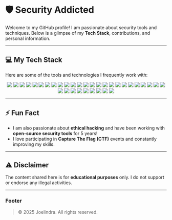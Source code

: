 # 🛡️ Security Addicted

Welcome to my GitHub profile! I am passionate about security tools and techniques. Below is a glimpse of my **Tech Stack**, contributions, and personal information.

---

## 💻 My Tech Stack

Here are some of the tools and technologies I frequently work with:

<div align="center">
<img src="https://img.shields.io/badge/Metasploit-7A1736?style=flat-square&logo=metasploit&logoColor=white">
<img src="https://img.shields.io/badge/Nmap-7A7A7A?style=flat-square&logo=nmap&logoColor=white">
<img src="https://img.shields.io/badge/Wireshark-0085B8?style=flat-square&logo=wireshark&logoColor=white">
<img src="https://img.shields.io/badge/Kali_Linux-557CFF?style=flat-square&logo=kali-linux&logoColor=white">
<img src="https://img.shields.io/badge/OSINT-003F5C?style=flat-square&logo=osint&logoColor=white">
<img src="https://img.shields.io/badge/Nessus-1F6A58?style=flat-square&logo=nessus&logoColor=white">
<img src="https://img.shields.io/badge/John_the_Ripper-0E79A2?style=flat-square&logo=john-the-ripper&logoColor=white">
<img src="https://img.shields.io/badge/Hashcat-F17915?style=flat-square&logo=hashcat&logoColor=white">
<img src="https://img.shields.io/badge/Parrot_Security-2F2D7F?style=flat-square&logo=parrot-security&logoColor=white">
<img src="https://img.shields.io/badge/Spiderfoot-0081B3?style=flat-square&logo=spiderfoot&logoColor=white">
<img src="https://img.shields.io/badge/SleuthKit-8F8F8F?style=flat-square&logo=sleuthkit&logoColor=white">
<img src="https://img.shields.io/badge/ZAP-FF6347?style=flat-square&logo=owasp-zap&logoColor=white">
<img src="https://img.shields.io/badge/SecurityTribe-212121?style=flat-square&logo=security-tribe&logoColor=white">
<img src="https://img.shields.io/badge/Fir3wall-2980B9?style=flat-square&logo=firewall&logoColor=white">
<img src="https://img.shields.io/badge/SecurityTools-3E3E3E?style=flat-square&logo=security-tools&logoColor=white">
<img src="https://img.shields.io/badge/Phantom-888888?style=flat-square&logo=phantom&logoColor=white">
<img src="https://img.shields.io/badge/ActiveDirectory-0A79D6?style=flat-square&logo=microsoft-active-directory&logoColor=white">
<img src="https://img.shields.io/badge/Sysmon-EE0000?style=flat-square&logo=sysmon&logoColor=white">
<img src="https://img.shields.io/badge/Fortinet-FD7E1D?style=flat-square&logo=fortinet&logoColor=white">
<img src="https://img.shields.io/badge/Proxmark3-90A0C7?style=flat-square&logo=proxmark3&logoColor=white">
<img src="https://img.shields.io/badge/Next-Generation_Firewall-1E92A6?style=flat-square&logo=firewall&logoColor=white">
<img src="https://img.shields.io/badge/Security_Information_and_Event_Management-1A74B8?style=flat-square&logo=siem&logoColor=white">
<img src="https://img.shields.io/badge/Cloudflare-FF6D6D?style=flat-square&logo=cloudflare&logoColor=white">
<img src="https://img.shields.io/badge/Pentesting-073F61?style=flat-square&logo=penetration-testing&logoColor=white">
<img src="https://img.shields.io/badge/Exploit-DB-59A14B?style=flat-square&logo=exploit-db&logoColor=white">
<img src="https://img.shields.io/badge/TCPdump-FFC0CB?style=flat-square&logo=tcpdump&logoColor=white">
<img src="https://img.shields.io/badge/Netcat-007BB8?style=flat-square&logo=netcat&logoColor=white">
<img src="https://img.shields.io/badge/Firewall-5A2D8E?style=flat-square&logo=firewall&logoColor=white">
<img src="https://img.shields.io/badge/Adversary_Tactics-70D2D2?style=flat-square&logo=adversary-tactics&logoColor=white">
<img src="https://img.shields.io/badge/Threat_Hunting-56D74C?style=flat-square&logo=threathunting&logoColor=white">
<img src="https://img.shields.io/badge/OSCP-0040FF?style=flat-square&logo=offensive-security&logoColor=white">
<img src="https://img.shields.io/badge/OSWE-FF7B00?style=flat-square&logo=offensive-security&logoColor=white">
<img src="https://img.shields.io/badge/Pwning-9E9E9E?style=flat-square&logo=pwn&logoColor=white">
<img src="https://img.shields.io/badge/Seclists-FA5B00?style=flat-square&logo=seclists&logoColor=white">
</div>

---

## ⚡ Fun Fact

- I am also passionate about **ethical hacking** and have been working with **open-source security tools** for 5 years!
- I love participating in **Capture The Flag (CTF)** events and constantly improving my skills.

---

## ⚠️ Disclaimer

The content shared here is for **educational purposes** only. I do not support or endorse any illegal activities.

---

### Footer

> &copy; 2025 Joelindra. All rights reserved.

